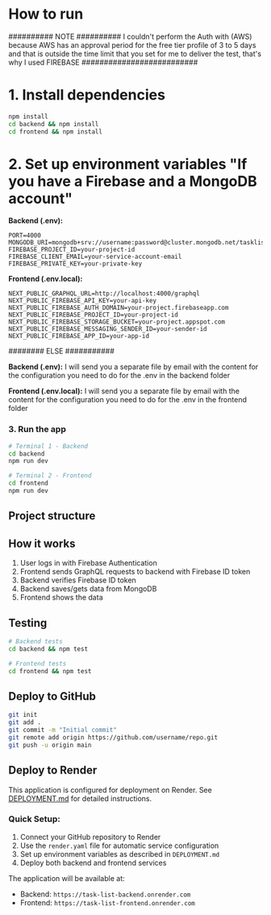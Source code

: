 # How to run

########## NOTE ##########
I couldn't perform the Auth with (AWS) because AWS has
an approval period for the free tier profile of 3 to 5
days and that is outside the time limit that you set for
me to deliver the test, that's why I used FIREBASE
##########################

# 1. Install dependencies

```bash
npm install
cd backend && npm install
cd frontend && npm install
```

# 2. Set up environment variables "If you have a Firebase and a MongoDB account"

**Backend (.env):**

```
PORT=4000
MONGODB_URI=mongodb+srv://username:password@cluster.mongodb.net/tasklist
FIREBASE_PROJECT_ID=your-project-id
FIREBASE_CLIENT_EMAIL=your-service-account-email
FIREBASE_PRIVATE_KEY=your-private-key
```

**Frontend (.env.local):**

```
NEXT_PUBLIC_GRAPHQL_URL=http://localhost:4000/graphql
NEXT_PUBLIC_FIREBASE_API_KEY=your-api-key
NEXT_PUBLIC_FIREBASE_AUTH_DOMAIN=your-project.firebaseapp.com
NEXT_PUBLIC_FIREBASE_PROJECT_ID=your-project-id
NEXT_PUBLIC_FIREBASE_STORAGE_BUCKET=your-project.appspot.com
NEXT_PUBLIC_FIREBASE_MESSAGING_SENDER_ID=your-sender-id
NEXT_PUBLIC_FIREBASE_APP_ID=your-app-id
```

######## ELSE ###########

**Backend (.env):**
I will send you a separate file by email with the content for
the configuration you need to do for the .env in the
backend folder

**Frontend (.env.local):**
I will send you a separate file by email with the content for
the configuration you need to do for the .env in the
frontend folder

### 3. Run the app

```bash
# Terminal 1 - Backend
cd backend
npm run dev

# Terminal 2 - Frontend
cd frontend
npm run dev
```

## Project structure

## How it works

1. User logs in with Firebase Authentication
2. Frontend sends GraphQL requests to backend with Firebase ID token
3. Backend verifies Firebase ID token
4. Backend saves/gets data from MongoDB
5. Frontend shows the data

## Testing

```bash
# Backend tests
cd backend && npm test

# Frontend tests
cd frontend && npm test
```

## Deploy to GitHub

```bash
git init
git add .
git commit -m "Initial commit"
git remote add origin https://github.com/username/repo.git
git push -u origin main
```

## Deploy to Render

This application is configured for deployment on Render. See [DEPLOYMENT.md](./DEPLOYMENT.md) for detailed instructions.

### Quick Setup:
1. Connect your GitHub repository to Render
2. Use the `render.yaml` file for automatic service configuration
3. Set up environment variables as described in `DEPLOYMENT.md`
4. Deploy both backend and frontend services

The application will be available at:
- Backend: `https://task-list-backend.onrender.com`
- Frontend: `https://task-list-frontend.onrender.com`
